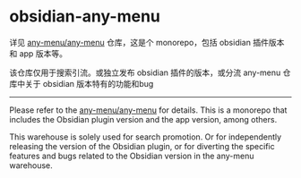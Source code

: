 # obsidian-any-menu

详见 [any-menu/any-menu](https://github.com/any-menu/any-menu/) 仓库，这是个 monorepo，包括 obsidian 插件版本和 app 版本等。

该仓库仅用于搜索引流。或独立发布 obsidian 插件的版本，或分流 any-menu 仓库中关于 obsidian 版本特有的功能和bug

---

Please refer to the [any-menu/any-menu](https://github.com/any-menu/any-menu/) for details. This is a monorepo that includes the Obsidian plugin version and the app version, among others.

This warehouse is solely used for search promotion. Or for independently releasing the version of the Obsidian plugin, or for diverting the specific features and bugs related to the Obsidian version in the any-menu warehouse.
